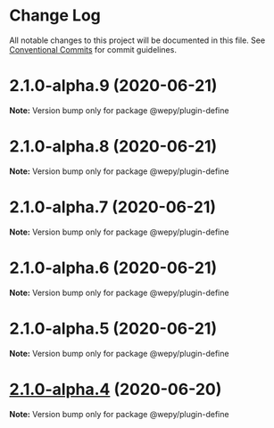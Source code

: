 # Change Log

All notable changes to this project will be documented in this file.
See [Conventional Commits](https://conventionalcommits.org) for commit guidelines.

# 2.1.0-alpha.9 (2020-06-21)

**Note:** Version bump only for package @wepy/plugin-define





# 2.1.0-alpha.8 (2020-06-21)

**Note:** Version bump only for package @wepy/plugin-define





# 2.1.0-alpha.7 (2020-06-21)

**Note:** Version bump only for package @wepy/plugin-define





# 2.1.0-alpha.6 (2020-06-21)

**Note:** Version bump only for package @wepy/plugin-define





# 2.1.0-alpha.5 (2020-06-21)

**Note:** Version bump only for package @wepy/plugin-define





# [2.1.0-alpha.4](https://github.com/Tencent/wepy/compare/v2.1.0-alpha.2...v2.1.0-alpha.4) (2020-06-20)

**Note:** Version bump only for package @wepy/plugin-define

